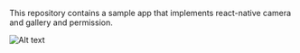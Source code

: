 This repository contains a sample app that implements react-native camera and gallery and permission.


![Alt text](demo_2.gif)
